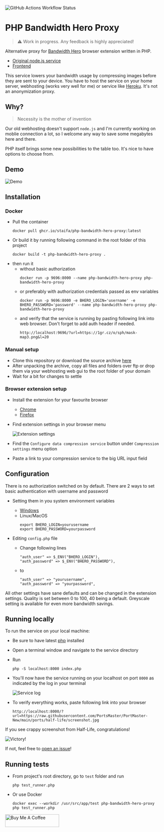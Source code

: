 <img alt="GitHub Actions Workflow Status" src="https://img.shields.io/github/actions/workflow/status/staifa/php_bandwidth_hero_proxy/php.yml?style=for-the-badge&logoSize=100">

# PHP Bandwidth Hero Proxy

> :warning: Work in progress. Any feedback is highly appreciated!

Alternative proxy for [Bandwidth Hero](https://bandwidth-hero.com/) browser extension written in PHP.
* [Original node.js service](https://github.com/ayastreb/bandwidth-hero-proxy)
* [Frontend](https://github.com/ayastreb/bandwidth-hero)

This service lowers your bandwidth usage by compressing images before they are sent to your device. You have to host the service on your home server, webhosting (works very well for me) or service like [Heroku](https://www.heroku.com/).
It's not an anonymization proxy.

## Why?

> Necessity is the mother of invention

Our old webhosting doesn't support `node.js` and I'm currently working on moblie connection a lot, so I welcome any way to save some megabytes here and there.

PHP itself brings some new possibilities to the table too. It's nice to have options to choose from.

## Demo

![Demo](/../../../../staifa/readme-assets/blob/main/sbhero8.gif)

## Installation

### Docker

* Pull the container
    ```
    docker pull ghcr.io/staifa/php-bandwidth-hero-proxy:latest
    ```
* Or build it by running following command in the root folder of this project
    ```
    docker build -t php-bandwidth-hero-proxy .
    ```
* then run it
    * without basic authorization
        ```
        docker run -p 9696:8000 --name php-bandwidth-hero-proxy php-bandwidth-hero-proxy
        ```
    * or preferably with authorization credentials passed as env variables
        ```
        docker run -p 9696:8000 -e BHERO_LOGIN='username' -e BHERO_PASSWORD='password' --name php-bandwidth-hero-proxy php-bandwidth-hero-proxy
        ```
    * and verify that the service is running by pasting following link into web browser. Don't forget to add auth header if needed.
        ```
        http://localhost:9696/?url=https://1gr.cz/o/sph/mask-map3.png&l=20
        ```
### Manual setup

- Clone this repository or download the source archive [here](https://github.com/staifa/php_bandwidth_hero_proxy/archive/refs/heads/main.zip)
- After unpacking the archive, copy all files and folders over ftp or drop them via your webhosting web gui to the root folder of your domain
- Wait for a bit for changes to settle

### Browser extension setup

* Install the extension for your favourite browser
    * [Chrome](https://chromewebstore.google.com/detail/bandwidth-hero-live-image/mmhippoadkhcflebgghophicgldbahdb?pli=1)
    * [Firefox](https://addons.mozilla.org/en-US/firefox/addon/bandwidth-hero/)

* Find extension settings in your browser menu

    ![Extension settings](/../../../../staifa/readme-assets/blob/main/bhero1.jpeg)

* Find the `Configure data compression service` button under `Compression settings` menu option
* Paste a link to your compression service to the big URL input field


## Configuration

There is no authorization switched on by default. There are 2 ways to set basic authentication with username and password

* Setting them in you system environment variables
    * [Windows](https://learn.microsoft.com/en-us/windows-server/administration/windows-commands/set_1)
    * Linux/MacOS
        ```Linux/MacOS
        export BHERO_LOGIN=yourusername
        export BHERO_PASSWORD=yourpassword
        ```

* Editing `config.php` file
    * Change following lines
        ```
        "auth_user" => $_ENV("BHERO_LOGIN"),
        "auth_password" => $_ENV("BHERO_PASSWORD"),
        ```
    * to
        ``` 
        "auth_user" => "yourusername",
        "auth_password" => "yourpassword",
        ```

All other settings have sane defaults and can be changed in the extension settings. Quality is set between 0 to 100, 40 being a default. Greyscale setting is available for even more bandwidth savings.

## Running locally

To run the service on your local machine:
* Be sure to have latest [php](https://www.php.net/) installed
* Open a terminal window and navigate to the service directory
* Run
    ```shell
    php -S localhost:8000 index.php
    ```

* You'll now have the service running on your localhost on port `8000` as indicated by the log in your terminal

    ![Service log](/../../../../staifa/readme-assets/blob/main/bhero3.jpeg)

* To verify everything works, paste following link into your browser
    ```
    http://localhost:8000/?url=https://raw.githubusercontent.com/PortsMaster/PortMaster-New/main/ports/half-life/screenshot.jpg
    ```

If you see crappy screenshot from Half-Life, congratulations!

![Victory!](/../../../../staifa/readme-assets/blob/main/bhero4.jpeg)

If not, feel free to [open an issue](https://github.com/staifa/php_bandwidth_hero_proxy/issues)!

## Running tests

* From project's root directory, go to `test` folder and run
    ```shell
    php test_runner.php
    ```

* Or use Docker
    ```
    docker exec --workdir /usr/src/app/test php-bandwidth-hero-proxy php test_runner.php
    ```

<a href="https://www.buymeacoffee.com/staifa" target="_blank"><img src="https://cdn.buymeacoffee.com/buttons/default-orange.png" alt="Buy Me A Coffee" height="41" width="174"></a>
